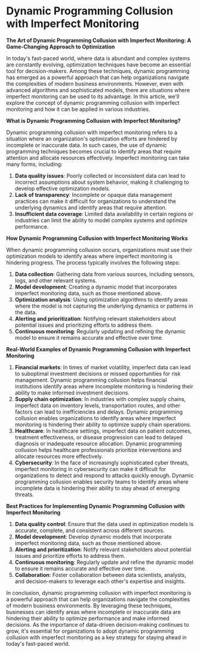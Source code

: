 # Dynamic Programming Collusion with Imperfect Monitoring

**The Art of Dynamic Programming Collusion with Imperfect Monitoring: A Game-Changing Approach to Optimization**

In today's fast-paced world, where data is abundant and complex systems are constantly evolving, optimization techniques have become an essential tool for decision-makers. Among these techniques, dynamic programming has emerged as a powerful approach that can help organizations navigate the complexities of modern business environments. However, even with advanced algorithms and sophisticated models, there are situations where imperfect monitoring can be used to its advantage. In this article, we'll explore the concept of dynamic programming collusion with imperfect monitoring and how it can be applied in various industries.

**What is Dynamic Programming Collusion with Imperfect Monitoring?**

Dynamic programming collusion with imperfect monitoring refers to a situation where an organization's optimization efforts are hindered by incomplete or inaccurate data. In such cases, the use of dynamic programming techniques becomes crucial to identify areas that require attention and allocate resources effectively. Imperfect monitoring can take many forms, including:

1. **Data quality issues**: Poorly collected or inconsistent data can lead to incorrect assumptions about system behavior, making it challenging to develop effective optimization models.
2. **Lack of transparency**: Incomplete or opaque data management practices can make it difficult for organizations to understand the underlying dynamics and identify areas that require attention.
3. **Insufficient data coverage**: Limited data availability in certain regions or industries can limit the ability to model complex systems and optimize performance.

**How Dynamic Programming Collusion with Imperfect Monitoring Works**

When dynamic programming collusion occurs, organizations must use their optimization models to identify areas where imperfect monitoring is hindering progress. The process typically involves the following steps:

1. **Data collection**: Gathering data from various sources, including sensors, logs, and other relevant systems.
2. **Model development**: Creating a dynamic model that incorporates imperfect monitoring data, such as those mentioned above.
3. **Optimization analysis**: Using optimization algorithms to identify areas where the model is not capturing the underlying dynamics or patterns in the data.
4. **Alerting and prioritization**: Notifying relevant stakeholders about potential issues and prioritizing efforts to address them.
5. **Continuous monitoring**: Regularly updating and refining the dynamic model to ensure it remains accurate and effective over time.

**Real-World Examples of Dynamic Programming Collusion with Imperfect Monitoring**

1. **Financial markets**: In times of market volatility, imperfect data can lead to suboptimal investment decisions or missed opportunities for risk management. Dynamic programming collusion helps financial institutions identify areas where incomplete monitoring is hindering their ability to make informed investment decisions.
2. **Supply chain optimization**: In industries with complex supply chains, imperfect data on inventory levels, transportation routes, and other factors can lead to inefficiencies and delays. Dynamic programming collusion enables organizations to identify areas where imperfect monitoring is hindering their ability to optimize supply chain operations.
3. **Healthcare**: In healthcare settings, imperfect data on patient outcomes, treatment effectiveness, or disease progression can lead to delayed diagnosis or inadequate resource allocation. Dynamic programming collusion helps healthcare professionals prioritize interventions and allocate resources more effectively.
4. **Cybersecurity**: In the face of increasingly sophisticated cyber threats, imperfect monitoring in cybersecurity can make it difficult for organizations to detect and respond to attacks quickly enough. Dynamic programming collusion enables security teams to identify areas where incomplete data is hindering their ability to stay ahead of emerging threats.

**Best Practices for Implementing Dynamic Programming Collusion with Imperfect Monitoring**

1. **Data quality control**: Ensure that the data used in optimization models is accurate, complete, and consistent across different sources.
2. **Model development**: Develop dynamic models that incorporate imperfect monitoring data, such as those mentioned above.
3. **Alerting and prioritization**: Notify relevant stakeholders about potential issues and prioritize efforts to address them.
4. **Continuous monitoring**: Regularly update and refine the dynamic model to ensure it remains accurate and effective over time.
5. **Collaboration**: Foster collaboration between data scientists, analysts, and decision-makers to leverage each other's expertise and insights.

In conclusion, dynamic programming collusion with imperfect monitoring is a powerful approach that can help organizations navigate the complexities of modern business environments. By leveraging these techniques, businesses can identify areas where incomplete or inaccurate data are hindering their ability to optimize performance and make informed decisions. As the importance of data-driven decision-making continues to grow, it's essential for organizations to adopt dynamic programming collusion with imperfect monitoring as a key strategy for staying ahead in today's fast-paced world.
